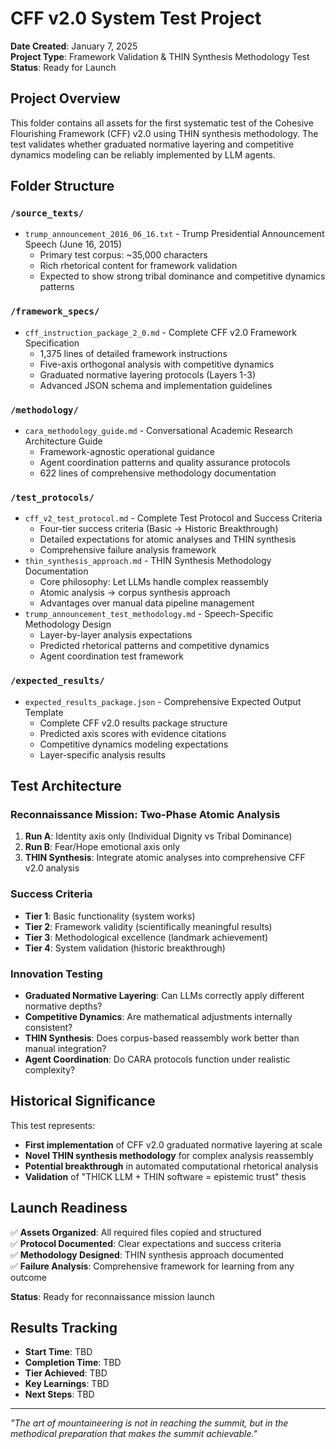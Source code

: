# CFF v2.0 System Test Project
**Date Created**: January 7, 2025  
**Project Type**: Framework Validation & THIN Synthesis Methodology Test  
**Status**: Ready for Launch  

## Project Overview

This folder contains all assets for the first systematic test of the Cohesive Flourishing Framework (CFF) v2.0 using THIN synthesis methodology. The test validates whether graduated normative layering and competitive dynamics modeling can be reliably implemented by LLM agents.

## Folder Structure

### `/source_texts/`
- `trump_announcement_2016_06_16.txt` - Trump Presidential Announcement Speech (June 16, 2015)
  - Primary test corpus: ~35,000 characters
  - Rich rhetorical content for framework validation
  - Expected to show strong tribal dominance and competitive dynamics patterns

### `/framework_specs/`
- `cff_instruction_package_2_0.md` - Complete CFF v2.0 Framework Specification
  - 1,375 lines of detailed framework instructions
  - Five-axis orthogonal analysis with competitive dynamics
  - Graduated normative layering protocols (Layers 1-3)
  - Advanced JSON schema and implementation guidelines

### `/methodology/`
- `cara_methodology_guide.md` - Conversational Academic Research Architecture Guide
  - Framework-agnostic operational guidance
  - Agent coordination patterns and quality assurance protocols
  - 622 lines of comprehensive methodology documentation

### `/test_protocols/`
- `cff_v2_test_protocol.md` - Complete Test Protocol and Success Criteria
  - Four-tier success criteria (Basic → Historic Breakthrough)
  - Detailed expectations for atomic analyses and THIN synthesis
  - Comprehensive failure analysis framework
- `thin_synthesis_approach.md` - THIN Synthesis Methodology Documentation
  - Core philosophy: Let LLMs handle complex reassembly
  - Atomic analysis → corpus synthesis approach
  - Advantages over manual data pipeline management
- `trump_announcement_test_methodology.md` - Speech-Specific Methodology Design
  - Layer-by-layer analysis expectations
  - Predicted rhetorical patterns and competitive dynamics
  - Agent coordination test framework

### `/expected_results/`
- `expected_results_package.json` - Comprehensive Expected Output Template
  - Complete CFF v2.0 results package structure
  - Predicted axis scores with evidence citations
  - Competitive dynamics modeling expectations
  - Layer-specific analysis results

## Test Architecture

### **Reconnaissance Mission**: Two-Phase Atomic Analysis
1. **Run A**: Identity axis only (Individual Dignity vs Tribal Dominance)
2. **Run B**: Fear/Hope emotional axis only
3. **THIN Synthesis**: Integrate atomic analyses into comprehensive CFF v2.0 analysis

### **Success Criteria**
- **Tier 1**: Basic functionality (system works)
- **Tier 2**: Framework validity (scientifically meaningful results)
- **Tier 3**: Methodological excellence (landmark achievement)
- **Tier 4**: System validation (historic breakthrough)

### **Innovation Testing**
- **Graduated Normative Layering**: Can LLMs correctly apply different normative depths?
- **Competitive Dynamics**: Are mathematical adjustments internally consistent?
- **THIN Synthesis**: Does corpus-based reassembly work better than manual integration?
- **Agent Coordination**: Do CARA protocols function under realistic complexity?

## Historical Significance

This test represents:
- **First implementation** of CFF v2.0 graduated normative layering at scale
- **Novel THIN synthesis methodology** for complex analysis reassembly
- **Potential breakthrough** in automated computational rhetorical analysis
- **Validation** of "THICK LLM + THIN software = epistemic trust" thesis

## Launch Readiness

✅ **Assets Organized**: All required files copied and structured  
✅ **Protocol Documented**: Clear expectations and success criteria  
✅ **Methodology Designed**: THIN synthesis approach documented  
✅ **Failure Analysis**: Comprehensive framework for learning from any outcome  

**Status**: Ready for reconnaissance mission launch

## Results Tracking

- **Start Time**: TBD
- **Completion Time**: TBD  
- **Tier Achieved**: TBD
- **Key Learnings**: TBD
- **Next Steps**: TBD

---

*"The art of mountaineering is not in reaching the summit, but in the methodical preparation that makes the summit achievable."* 